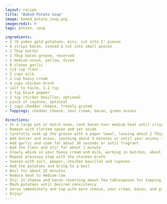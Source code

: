 ```yaml
---
layout: recipe
title: "Baked Potato Soup"
image: baked_potato_soup.png
imagecredit: #
tags: potato, soup

ingredients:
- 3 lb yukon gold potatoes, mini, cut into 1" pieces
- 8 strips bacon, cooked & cut into small pieces
- 2 Tbsp butter
- 2 Tbsp bacon grease, reserved
- 1 medium onion, yellow, diced
- 8 cloves garlic
- 1/4 cup flour
- 2 cups milk
- 1 cup heavy cream
- 4 cups chicken broth
- salt to taste, 1-2 tsp
- 1 tsp black pepper
- 1 tsp chicken bouillon, optional
- pinch of cayenne, optional
- 2 cups cheddar cheese, freshly grated
- Toppings: cheddar cheese, sour cream, bacon, green onions

directions:
- In a large pot or dutch oven, cook bacon over medium heat until crispy
- Remove with slotted spoon and set aside
- Carefully soak up the grease with a paper towel, leaving about 2 Tbsp
- Add butter and onion, sauteing about 5 minutes or until your onions soften
- Add garlic and cook for about 30 seconds or until fragrant
- Add the flour and stir for about 1 minute
- Slowly whisk in your heavy cream and milk, working in batches, about 1/3 at time
- Repeat previous step with the chicken broth
- Season with salt, pepper, chicken bouillon and cayenne
- Add the potatoes and bring to a boil
- Boil for about 15 minutes
- Reduce heat to medium-low
- Stir in cheese and bacon reserving about few tablespoons for topping. Stir until cheese is melted
- Mash potatoes until desired consistency
- Serve immediately and top with more cheese, sour cream, bacon, and green onions
- Enjoy!
---
```

